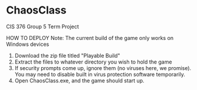 # ChaosClass
CIS 376 Group 5 Term Project

HOW TO DEPLOY
Note: The current build of the game only works on Windows devices

1. Download the zip file titled "Playable Build"
2. Extract the files to whatever directory you wish to hold the game
3. If security prompts come up, ignore them (no viruses here, we promise). You may need to disable built in virus protection software temporarily.
5. Open ChaosClass.exe, and the game should start up.
